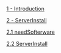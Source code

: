 [1 - Introduction ](./section/1.Introduction.md)

[2 - ServerInstall](./section/2.ServerInstall.md)
  
[2.1 needSofterware](./section/2.1.SofterwareRequirements.md)
  
[2.2 ServerInstall](./section/2.2.InstallServer.md)
